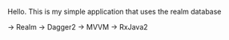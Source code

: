 Hello. 
This is my simple application that uses the realm database

-> Realm
-> Dagger2
-> MVVM
-> RxJava2
